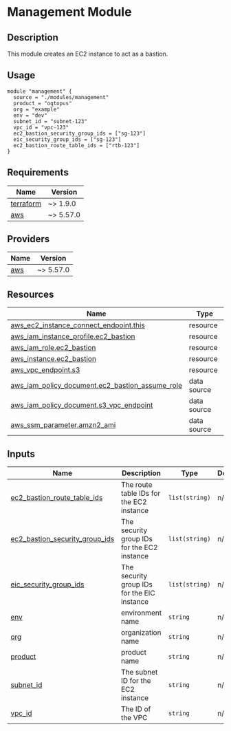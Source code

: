 <!-- BEGIN_TF_DOCS -->
# Management Module

## Description

This module creates an EC2 instance to act as a bastion.

## Usage

```hcl
module "management" {
  source = "./modules/management"
  product = "oqtopus"
  org = "example"
  env = "dev"
  subnet_id = "subnet-123"
  vpc_id = "vpc-123"
  ec2_bastion_security_group_ids = ["sg-123"]
  eic_security_group_ids = ["sg-123"]
  ec2_bastion_route_table_ids = ["rtb-123"]
}
```

## Requirements

| Name | Version |
|------|---------|
| <a name="requirement_terraform"></a> [terraform](#requirement\_terraform) | ~> 1.9.0 |
| <a name="requirement_aws"></a> [aws](#requirement\_aws) | ~> 5.57.0 |

## Providers

| Name | Version |
|------|---------|
| <a name="provider_aws"></a> [aws](#provider\_aws) | ~> 5.57.0 |

## Resources

| Name | Type |
|------|------|
| [aws_ec2_instance_connect_endpoint.this](https://registry.terraform.io/providers/hashicorp/aws/latest/docs/resources/ec2_instance_connect_endpoint) | resource |
| [aws_iam_instance_profile.ec2_bastion](https://registry.terraform.io/providers/hashicorp/aws/latest/docs/resources/iam_instance_profile) | resource |
| [aws_iam_role.ec2_bastion](https://registry.terraform.io/providers/hashicorp/aws/latest/docs/resources/iam_role) | resource |
| [aws_instance.ec2_bastion](https://registry.terraform.io/providers/hashicorp/aws/latest/docs/resources/instance) | resource |
| [aws_vpc_endpoint.s3](https://registry.terraform.io/providers/hashicorp/aws/latest/docs/resources/vpc_endpoint) | resource |
| [aws_iam_policy_document.ec2_bastion_assume_role](https://registry.terraform.io/providers/hashicorp/aws/latest/docs/data-sources/iam_policy_document) | data source |
| [aws_iam_policy_document.s3_vpc_endpoint](https://registry.terraform.io/providers/hashicorp/aws/latest/docs/data-sources/iam_policy_document) | data source |
| [aws_ssm_parameter.amzn2_ami](https://registry.terraform.io/providers/hashicorp/aws/latest/docs/data-sources/ssm_parameter) | data source |

## Inputs

| Name | Description | Type | Default | Required |
|------|-------------|------|---------|:--------:|
| <a name="input_ec2_bastion_route_table_ids"></a> [ec2\_bastion\_route\_table\_ids](#input\_ec2\_bastion\_route\_table\_ids) | The route table IDs for the EC2 instance | `list(string)` | n/a | yes |
| <a name="input_ec2_bastion_security_group_ids"></a> [ec2\_bastion\_security\_group\_ids](#input\_ec2\_bastion\_security\_group\_ids) | The security group IDs for the EC2 instance | `list(string)` | n/a | yes |
| <a name="input_eic_security_group_ids"></a> [eic\_security\_group\_ids](#input\_eic\_security\_group\_ids) | The security group IDs for the EIC instance | `list(string)` | n/a | yes |
| <a name="input_env"></a> [env](#input\_env) | environment name | `string` | n/a | yes |
| <a name="input_org"></a> [org](#input\_org) | organization name | `string` | n/a | yes |
| <a name="input_product"></a> [product](#input\_product) | product name | `string` | n/a | yes |
| <a name="input_subnet_id"></a> [subnet\_id](#input\_subnet\_id) | The subnet ID for the EC2 instance | `string` | n/a | yes |
| <a name="input_vpc_id"></a> [vpc\_id](#input\_vpc\_id) | The ID of the VPC | `string` | n/a | yes |
<!-- END_TF_DOCS -->